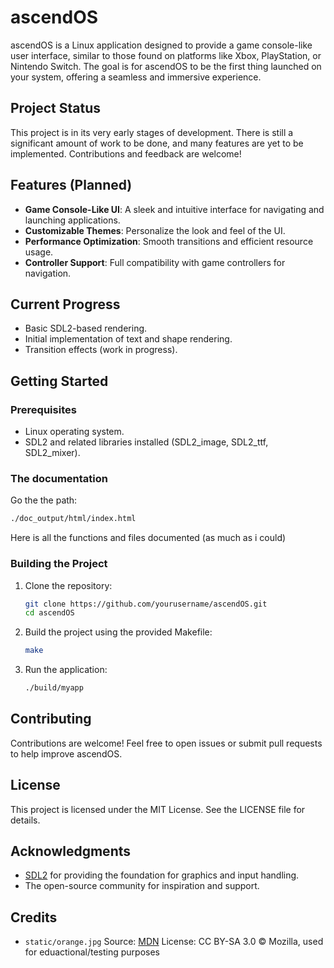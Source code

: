 
# ascendOS

ascendOS is a Linux application designed to provide a game console-like user interface, similar to those found on platforms like Xbox, PlayStation, or Nintendo Switch. The goal is for ascendOS to be the first thing launched on your system, offering a seamless and immersive experience.

## Project Status

This project is in its very early stages of development. There is still a significant amount of work to be done, and many features are yet to be implemented. Contributions and feedback are welcome!

## Features (Planned)

- **Game Console-Like UI**: A sleek and intuitive interface for navigating and launching applications.
- **Customizable Themes**: Personalize the look and feel of the UI.
- **Performance Optimization**: Smooth transitions and efficient resource usage.
- **Controller Support**: Full compatibility with game controllers for navigation.

## Current Progress

- Basic SDL2-based rendering.
- Initial implementation of text and shape rendering.
- Transition effects (work in progress).

## Getting Started

### Prerequisites

- Linux operating system.
- SDL2 and related libraries installed (SDL2_image, SDL2_ttf, SDL2_mixer).

### The documentation

Go the the path:
```bash
./doc_output/html/index.html
 ```
 Here is all the functions and files documented (as much as i could)

### Building the Project

1. Clone the repository:

   ```bash
   git clone https://github.com/yourusername/ascendOS.git
   cd ascendOS
   ```

2. Build the project using the provided Makefile:

   ```bash
   make
   ```

3. Run the application:

   ```bash
   ./build/myapp
   ```

## Contributing

Contributions are welcome! Feel free to open issues or submit pull requests to help improve ascendOS.

## License

This project is licensed under the MIT License. See the LICENSE file for details.

## Acknowledgments

- [SDL2](https://www.libsdl.org/) for providing the foundation for graphics and input handling.
- The open-source community for inspiration and support.

## Credits

- `static/orange.jpg`
Source: [MDN](https://developer.mozilla.org/fr/docs/Web/HTML/Reference/Elements/img)
License: CC BY-SA 3.0
© Mozilla, used for eduactional/testing purposes
